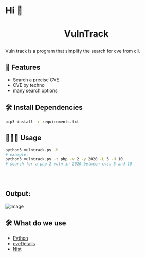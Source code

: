 # Hi 👋
# <p align="center">VulnTrack</p>
  
Vuln track is a program that simplify the search for cve from cli.
## 🧐 Features    
- Search a precise CVE
- CVE by techno
- many search options

## 🛠️ Install Dependencies    
```bash
pip3 install -r requirements.txt
```
       

## 🧑🏻‍💻 Usage
```bash
python3 vulntrack.py -h
# example:
python3 vulntrack.py -t php -v 2 -y 2020 -L 5 -H 10
# search for a php 2 vuln in 2020 between cvss 5 and 10


        
```
## Output:
![Image](https://i.imgur.com/eE8mjDo.png)
        

## 🛠️ What do we use
- [Python](https://reactjs.org/)
- [cveDetails](https://nextjs.org/)
- [Nist](https://www.typescriptlang.org/)

    
        
    